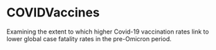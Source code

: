# COVIDVaccines
Examining the extent to which higher Covid-19 vaccination rates link to lower global case fatality rates in the pre-Omicron period.
